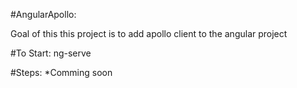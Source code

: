 #AngularApollo:

Goal of this this project is to add apollo client to the angular project

#To Start:
ng-serve

#Steps:
*Comming soon
